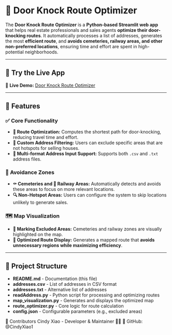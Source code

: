 # 🚪 Door Knock Route Optimizer

The **Door Knock Route Optimizer** is a **Python-based Streamlit web app** that helps real estate professionals and sales agents **optimize their door-knocking routes**. It automatically processes a list of addresses, generates the most **efficient route**, and **avoids cemeteries, railway areas, and other non-preferred locations**, ensuring time and effort are spent in high-potential neighborhoods.

---

## 🔗 Try the Live App
🚀 **Live Demo:** [Door Knock Route Optimizer](https://cindyxiao1-door-knock-route-optimizer-readaddress-za7diy.streamlit.app/)

---

## 🌟 Features

### ✅ **Core Functionality**
- **🚀 Route Optimization:** Computes the shortest path for door-knocking, reducing travel time and effort.
- **📌 Custom Address Filtering:** Users can exclude specific areas that are not hotspots for selling houses.
- **📂 Multi-format Address Input Support:** Supports both `.csv` and `.txt` address files.

### 🚫 **Avoidance Zones**
- **⚰️ Cemeteries and 🚂 Railway Areas:** Automatically detects and avoids these areas to focus on more relevant locations.
- **🔍 Non-Hotspot Areas:** Users can configure the system to skip locations unlikely to generate sales.

### 🗺 **Map Visualization**
- **📍 Marking Excluded Areas:** Cemeteries and railway zones are visually highlighted on the map.
- **🚶 Optimized Route Display:** Generates a mapped route that **avoids unnecessary regions while maximizing efficiency**.

---


## 📂 Project Structure
- **README.md** - Documentation (this file)
- **addresses.csv** - List of addresses in CSV format
- **addresses.txt** - Alternative list of addresses
- **readAddress.py** - Python script for processing and optimizing routes
- **map_visualization.py** - Generates and displays the optimized map
- **route_optimizer.py** - Core logic for route calculation
- **config.json** - Configurable parameters (e.g., excluded areas)


👤 Contributors
Cindy Xiao - Developer & Maintainer 👩‍💻
🔗 GitHub: @CindyXiao1